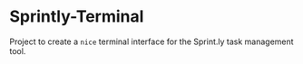 Sprintly-Terminal
=================

Project to create a `nice` terminal interface for the Sprint.ly task management tool.